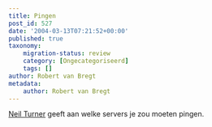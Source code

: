 ```yaml
---
title: Pingen
post_id: 527
date: '2004-03-13T07:21:52+00:00'
published: true
taxonomy:
    migration-status: review
    category: [Ongecategoriseerd]
    tags: []
author: Robert van Bregt
metadata:
    author: Robert van Bregt
---
```

[Neil Turner](http://www.neilturner.me.uk/2004/Jan/30/pinging_service_rundown.html) geeft aan welke servers je zou moeten pingen.